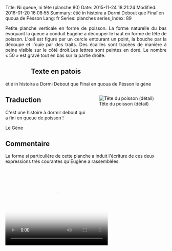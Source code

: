 Title: Ni queue, ni tête (planche 80)
Date: 2015-11-24 18:21:24
Modified: 2016-01-20 16:08:55
Summary: étié in histoira a Dormi Debout que Finaï en quoua de Pésson
Lang: fr
Series: planches
series_index: 89

<p style="text-align:justify;">Petite planche verticale en forme de
poisson. La forme naturelle du bas évoquant la queue a conduit Eugène
a découper le haut en forme de tête de poisson. L'œil est figuré par
un cercle entourant un point, la bouche par la découpe et l'ouïe par
des traits. Des écailles sont tracées de manière à peine visible sur
le côté droit.Les lettres sont peintes en doré. Le nombre « 50 » est
gravé tout en bas sur la partie droite.</p>

<figure class="image-block" style="float: left;">
  <img alt="" src="{static}/images/planche_80.png">
  <figcaption style="max-width: 182px"></figcaption>
</figure>

## Texte en patois

étié in histoira a Dormi Debout que Finaï en quoua de Pésson le gène

<figure class="image-block" style="float: right;">
  <img alt="Tête du poisson (détail)" src="{static}/images/planche_80_detail_de_la_tete-2.png">
  <figcaption style="max-width: 230px">Tête du poisson (détail)</figcaption>
</figure>

## Traduction

C'est une histoire à dormir debout qui a fini en queue de poisson !

Le Gène

## Commentaire

La forme si particulière de cette planche a induit l'écriture de ces
deux expressions très courantes qu'Eugène a rassemblées.

<video width="320" height="240" controls
  poster="{static}/images/thumbnails/video_80.jpg">
  <source src="https://d1njpgd0ygatdn.cloudfront.net/video_80.mp4" type="video/mp4">
</video>
